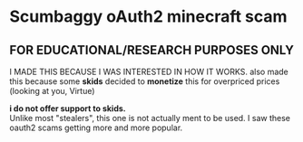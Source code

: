 # Scumbaggy oAuth2 minecraft scam
## FOR EDUCATIONAL/RESEARCH PURPOSES ONLY
I MADE THIS BECAUSE I WAS INTERESTED IN HOW IT WORKS.
also made this because some **skids** decided to **monetize** this for overpriced prices (looking at you, Virtue)  

**i do not offer support to skids.**  
Unlike most "stealers", this one is not actually ment to be used. I saw these oauth2 scams getting more and more popular.
